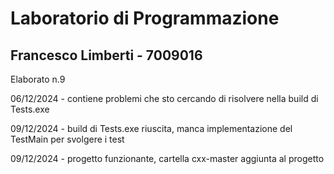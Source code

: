 # Laboratorio di Programmazione
## Francesco Limberti - 7009016

Elaborato n.9

06/12/2024 - contiene problemi che sto cercando di risolvere nella build di Tests.exe

09/12/2024 - build di Tests.exe riuscita, manca implementazione del TestMain per svolgere i test

09/12/2024 - progetto funzionante, cartella cxx-master aggiunta al progetto

